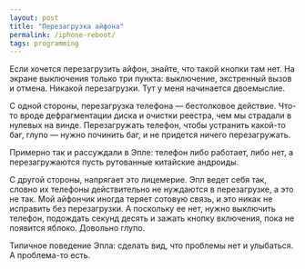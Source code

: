 ```yaml
---
layout: post
title: "Перезагрузка айфона"
permalink: /iphone-reboot/
tags: programming
---
```


Если хочется перезагрузить айфон, знайте, что такой кнопки там нет. На экране
выключения только три пункта: выключение, экстренный вызов и отмена. Никакой
перезагрузки. Тут у меня начинается двоемыслие.

С одной стороны, перезагрузка телефона — бестолковое действие. Что-то вроде
дефрагментации диска и очистки реестра, чем мы страдали в нулевых на
винде. Перезагружать телефон, чтобы устранить какой-то баг, глупо — нужно
починить баг, и не придется ничего перезагружать.

Примерно так и рассуждали в Эпле: телефон либо работает, либо нет, а
перезагружаются пусть рутованные китайские андроиды.

С другой стороны, напрягает это лицемерие. Эпл ведет себя так, словно их
телефоны действительно не нуждаются в перезагрузке, а это не так. Мой айфончик
иногда теряет сотовую связь, и это никак не исправить без перезагрузки. А
поскольку ее нет, нужно выключить телефон, подождать секунд десять и зажать
кнопку включения, пока не появится яблоко. Довольно глупо.

Типичное поведение Эпла: сделать вид, что проблемы нет и улыбаться. А
проблема-то есть.
